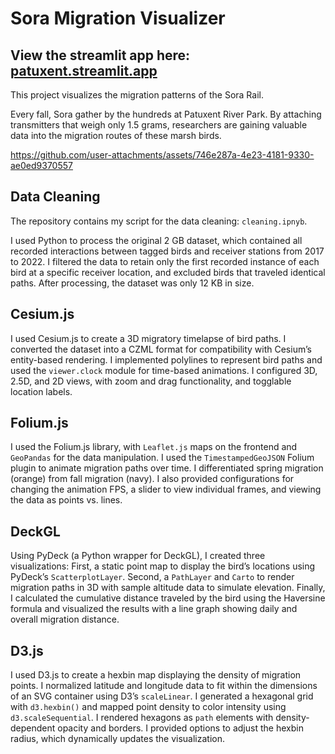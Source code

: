 # Sora Migration Visualizer
## View the streamlit app here: [patuxent.streamlit.app](https://patuxent.streamlit.app/)

This project visualizes the migration patterns of the Sora Rail.

Every fall, Sora gather by the hundreds at Patuxent River Park. By attaching transmitters that weigh only 1.5 grams, researchers are gaining valuable data into the migration routes of these marsh birds.

https://github.com/user-attachments/assets/746e287a-4e23-4181-9330-ae0ed9370557

## Data Cleaning

The repository contains my script for the data cleaning: `cleaning.ipnyb`.

I used Python to process the original 2 GB dataset, which contained all recorded interactions between tagged birds and receiver stations from 2017 to 2022. I filtered the data to retain only the first recorded instance of each bird at a specific receiver location, and excluded birds that traveled identical paths. After processing, the dataset was only 12 KB in size.

## Cesium.js

I used Cesium.js to create a 3D migratory timelapse of bird paths. I converted the dataset into a CZML format for compatibility with Cesium’s entity-based rendering. I implemented polylines to represent bird paths and used the `viewer.clock` module for time-based animations. I configured 3D, 2.5D, and 2D views, with zoom and drag functionality, and togglable location labels.

## Folium.js

I used the Folium.js library, with `Leaflet.js` maps on the frontend and `GeoPandas` for the data manipulation. I used the `TimestampedGeoJSON` Folium plugin to animate migration paths over time. I differentiated spring migration (orange) from fall migration (navy). I also provided configurations for changing the animation FPS, a slider to view individual frames, and viewing the data as points vs. lines.

## DeckGL

Using PyDeck (a Python wrapper for DeckGL), I created three visualizations: First, a static point map to display the bird’s locations using PyDeck’s `ScatterplotLayer`. Second, a `PathLayer` and `Carto` to render migration paths in 3D with sample altitude data to simulate elevation. Finally, I calculated the cumulative distance traveled by the bird using the Haversine formula and visualized the results with a line graph showing daily and overall migration distance.

## D3.js

I used D3.js to create a hexbin map displaying the density of migration points. I normalized latitude and longitude data to fit within the dimensions of an SVG container using D3’s `scaleLinear`. I generated a hexagonal grid with `d3.hexbin()` and mapped point density to color intensity using `d3.scaleSequential`. I rendered hexagons as `path` elements with density-dependent opacity and borders. I provided options to adjust the hexbin radius, which dynamically updates the visualization.
